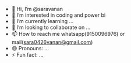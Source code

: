 - 👋 Hi, I’m @saravanan
- 👀 I’m interested in coding and power bi
- 🌱 I’m currently learning ...
- 💞️ I’m looking to collaborate on ...
- 📫 How to reach me whatsapp(9150096976) or mail(sara0426vanan@gmail.com)
- 😄 Pronouns: ...
- ⚡ Fun fact: ...

<!---
saravanan269/saravanan269 is a ✨ special ✨ repository because its `README.md` (this file) appears on your GitHub profile.
You can click the Preview link to take a look at your changes.
--->
